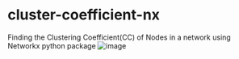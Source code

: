 # cluster-coefficient-nx
Finding the Clustering Coefficient(CC) of Nodes in a network using Networkx python package
![image](https://user-images.githubusercontent.com/86284121/133541081-5f5a2f9d-c517-40eb-b2f4-1e3f003d6274.png)
